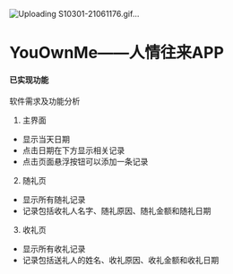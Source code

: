 ![Uploading S10301-21061176.gif…]()

# YouOwnMe——人情往来APP
#### 已实现功能
软件需求及功能分析
1.	主界面
- 显示当天日期
- 点击日期在下方显示相关记录
- 点击页面悬浮按钮可以添加一条记录
2.	随礼页
- 显示所有随礼记录
- 记录包括收礼人名字、随礼原因、随礼金额和随礼日期
3.	收礼页
- 显示所有收礼记录
- 记录包括送礼人的姓名、收礼原因、收礼金额和收礼日期

